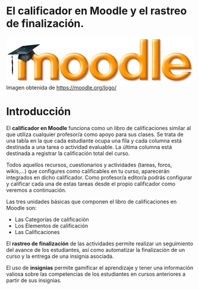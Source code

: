 
# El calificador en Moodle y el rastreo de finalización.

![](img/logo-1024x254.jpg)
Imagen obtenida de https://moodle.org/logo/

# Introducción

El **calificador en Moodle** funciona como un libro de calificaciones similar al que utiliza cualquier profesor/a como apoyo para sus clases. Se trata de una tabla en la que cada estudiante ocupa una fila y cada columna está destinada a una tarea o actividad evaluable. La última columna está destinada a registrar la calificación total del curso.

Todos aquellos recursos, cuestionarios y actividades (tareas, foros, wikis,…) que configures como calificables en tu curso, aparecerán integrados en dicho calificador. Como profesor/a editor/a podrás configurar y calificar cada una de estas tareas desde el propio calificador como veremos a continuación.

Las tres unidades básicas que componen el libro de calificaciones en Moodle son:

- Las Categorías de calificación
- Los Elementos de calificación
- Las Calificaciones

El **rastreo de finalización** de las actividades permite realizar un seguimiento del avance de los estudiantes, así como automatizar la finalización de un curso y la entrega de una insignia asociada.

El uso de **insignias** permite gamificar el aprendizaje y tener una información valiosa sobre las competencias de los estudiantes en cursos anteriores a partir de sus insignias.